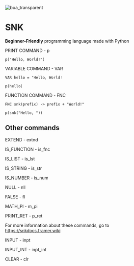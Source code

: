 ![boa_transparent](https://github.com/user-attachments/assets/64afb3b2-5dc8-4923-ada7-d3c9cdbeca48)

# SNK

**Beginner-Friendly** programming language made with Python

PRINT COMMAND - p

`p("Hello, World!")`

VARIABLE COMMAND - VAR

```VAR hello = "Hello, World!```

```p(hello)```

FUNCTION COMMAND - FNC

```FNC snk(prefix) -> prefix + "World!"```

```p(snk("Hello, "))```

## Other commands

EXTEND - extnd

IS_FUNCTION - is_fnc

IS_LIST - is_lst

IS_STRING - is_str

IS_NUMBER - is_num

NULL - nll

FALSE - fl

MATH_PI - m_pi

PRINT_RET - p_ret

For more information about these commands, go to https://snkdocs.framer.wiki

INPUT - inpt

INPUT_INT - inpt_int

CLEAR - clr

